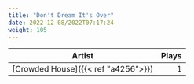 ```yaml
---
title: "Don't Dream It's Over"
date: 2022-12-08/2022T07:17:24
weight: 105
---
```




 Artist | Plays 
----- | -----:
[Crowded House]({{< ref "a4256">}}) | 1
